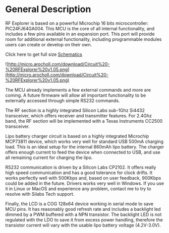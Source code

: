 # General Description #

RF Explorer is based on a powerful Microchip 16 bits microcontroller: PIC24FJ64GA004. This MCU is the core of all internal functionality, and includes a few pins available in an expansion port. This port will provide room for additional external functionality, including programmable modules users can create or develop on their own.

Click here to get full size [Schematics](http://micro.arocholl.com/download/Circuit%20-%20RFExplorer%20v1.05.png)

![http://micro.arocholl.com/download/Circuit%20-%20RFExplorer%20v1.05.png](http://micro.arocholl.com/download/Circuit%20-%20RFExplorer%20v1.05.png)

The MCU already implements a few external commands and more are coming. A future firmware will allow all important functionality to be externally accessed through simple RS232 commands.

The RF section is a highly integrated Silicon Labs sub-1Ghz Si4432 transceiver, which offers receiver and transmitter features. For 2.4Ghz band, the RF section will be implemented with a Texas Instruments CC2500 transceiver.

Lipo battery charger circuit is based on a highly integrated Microchip MCP73811 device, which works very well for standard USB 500mA charging load. This is an ideal setup for the internal 860mAh lipo battery. The charger offers enough current to feed the device when connected to USB, and use all remaining current for charging the lipo.

RS232 communication is driven by a Silicon Labs CP2102. It offers really high speed communication and has a good tolerance for clock drifts. It works perfectly well with 500Kbps and, based on user feedback, 900Kbps could be added in the future. Drivers works very well in Windows. If you use it in Linux or MacOS and experience any problem, contact me to try to resolve with Silabs Tech support.

Finally, the LCD is a COG 128x64 device working in serial mode to save MCU pins. It has reasonably good refresh rate and includes a backlight led dimmed by a PWM buffered with a NPN transistor. The backlight LED is not regulated with the LDO to save it from excess power handling, therefore the transistor current will vary with the usable lipo battery voltage (4.2V-3.0V).